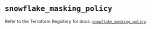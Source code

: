 # `snowflake_masking_policy`

Refer to the Terraform Registory for docs: [`snowflake_masking_policy`](https://registry.terraform.io/providers/snowflake-labs/snowflake/0.70.0/docs/resources/masking_policy).
